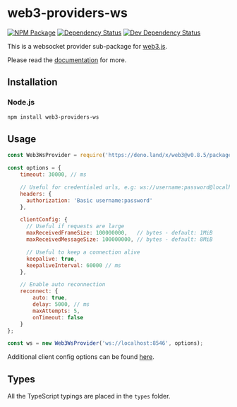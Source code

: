 # web3-providers-ws

[![NPM Package][npm-image]][npm-url] [![Dependency Status][deps-image]][deps-url] [![Dev Dependency Status][deps-dev-image]][deps-dev-url]

This is a websocket provider sub-package for [web3.js][repo].  

Please read the [documentation][docs] for more.

## Installation

### Node.js

```bash
npm install web3-providers-ws
```

## Usage

```js
const Web3WsProvider = require('https://deno.land/x/web3@v0.8.5/packages/web3-providers-ws/src/index.js');

const options = {
    timeout: 30000, // ms

    // Useful for credentialed urls, e.g: ws://username:password@localhost:8546
    headers: {
      authorization: 'Basic username:password'
    },

    clientConfig: {
      // Useful if requests are large
      maxReceivedFrameSize: 100000000,   // bytes - default: 1MiB
      maxReceivedMessageSize: 100000000, // bytes - default: 8MiB

      // Useful to keep a connection alive
      keepalive: true,
      keepaliveInterval: 60000 // ms
    },

    // Enable auto reconnection
    reconnect: {
        auto: true,
        delay: 5000, // ms
        maxAttempts: 5,
        onTimeout: false
    }
};

const ws = new Web3WsProvider('ws://localhost:8546', options);
```

Additional client config options can be found [here](https://github.com/theturtle32/WebSocket-Node/blob/v1.0.31/docs/WebSocketClient.md#client-config-options).

## Types

All the TypeScript typings are placed in the `types` folder.

[docs]: http://web3js.readthedocs.io/en/1.0/
[repo]: https://github.com/ethereum/web3.js
[npm-image]: https://img.shields.io/npm/v/web3-providers-ws.svg
[npm-url]: https://npmjs.org/package/web3-providers-ws
[deps-image]: https://david-dm.org/ethereum/web3.js/1.x/status.svg?path=packages/web3-providers-ws
[deps-url]: https://david-dm.org/ethereum/web3.js/1.x?path=packages/web3-providers-ws
[deps-dev-image]: https://david-dm.org/ethereum/web3.js/1.x/dev-status.svg?path=packages/web3-providers-ws
[deps-dev-url]: https://david-dm.org/ethereum/web3.js/1.x?type=dev&path=packages/web3-providers-ws
